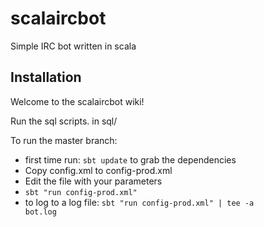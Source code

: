 scalaircbot
===========

Simple IRC bot written in scala

## Installation
Welcome to the scalaircbot wiki!

Run the sql scripts. in sql/

To run the master branch:
* first time run: <code>sbt update</code> to grab the dependencies
* Copy config.xml to config-prod.xml
* Edit the file with your parameters
* <code>sbt "run config-prod.xml"</code>
* to log to a log file: <code>sbt "run config-prod.xml" | tee -a bot.log</code>
